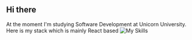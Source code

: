 ## Hi there 
At the moment I'm studying Software Development at Unicorn University. 
Here is my stack which is mainly React based
![My Skills](https://skillicons.dev/icons?i=js,html,css,express,mongodb,mysql,nodejs,npm,react,vscode)
<!--
**JozefBaronai/JozefBaronai** is a ✨ _special_ ✨ repository because its `README.md` (this file) appears on your GitHub profile.

Here are some ideas to get you started:

- 🔭 I’m currently working on ...
- 🌱 I’m currently learning ...
- 👯 I’m looking to collaborate on ...
- 🤔 I’m looking for help with ...
- 💬 Ask me about ...
- 📫 How to reach me: ...
- 😄 Pronouns: ...
- ⚡ Fun fact: ...
-->
